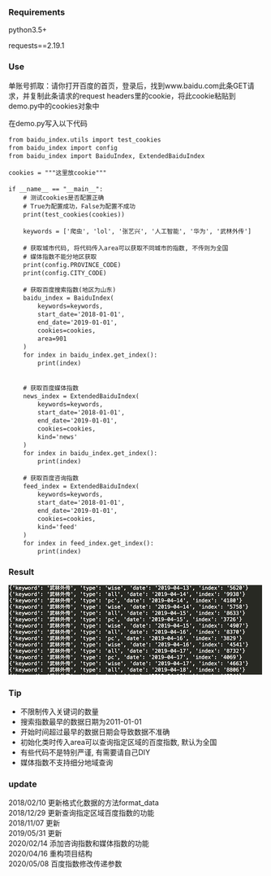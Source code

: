 ### Requirements
python3.5+
  
requests==2.19.1  

### Use
单账号抓取：请你打开百度的首页，登录后，找到www.baidu.com此条GET请求，并复制此条请求的request headers里的cookie，将此cookie粘贴到demo.py中的cookies对象中  
  
在demo.py写入以下代码

```
from baidu_index.utils import test_cookies
from baidu_index import config
from baidu_index import BaiduIndex, ExtendedBaiduIndex

cookies = """这里放cookie"""

if __name__ == "__main__":
    # 测试cookies是否配置正确
    # True为配置成功，False为配置不成功
    print(test_cookies(cookies))

    keywords = ['爬虫', 'lol', '张艺兴', '人工智能', '华为', '武林外传']

    # 获取城市代码, 将代码传入area可以获取不同城市的指数, 不传则为全国
    # 媒体指数不能分地区获取
    print(config.PROVINCE_CODE)
    print(config.CITY_CODE)

    # 获取百度搜索指数(地区为山东)
    baidu_index = BaiduIndex(
        keywords=keywords,
        start_date='2018-01-01',
        end_date='2019-01-01',
        cookies=cookies,
        area=901
    )
    for index in baidu_index.get_index():
        print(index)
    

    # 获取百度媒体指数
    news_index = ExtendedBaiduIndex(
        keywords=keywords,
        start_date='2018-01-01',
        end_date='2019-01-01',
        cookies=cookies,
        kind='news'
    )
    for index in baidu_index.get_index():
        print(index)

    # 获取百度咨询指数
    feed_index = ExtendedBaiduIndex(
        keywords=keywords,
        start_date='2018-01-01',
        end_date='2019-01-01',
        cookies=cookies,
        kind='feed'
    )
    for index in feed_index.get_index():
        print(index)
```
  
### Result
![](https://github.com/longxiaofei/markdown_img/blob/master/spider-baiduindex/aaa.png?raw=true)


### Tip
- 不限制传入关键词的数量
- 搜索指数最早的数据日期为2011-01-01
- 开始时间超过最早的数据日期会导致数据不准确  
- 初始化类时传入area可以查询指定区域的百度指数, 默认为全国
- 有些代码不是特别严谨, 有需要请自己DIY
- 媒体指数不支持细分地域查询


### update 
2018/02/10 更新格式化数据的方法format_data  
2018/12/29 更新查询指定区域百度指数的功能  
2018/11/07 更新  
2019/05/31 更新  
2020/02/14 添加咨询指数和媒体指数的功能  
2020/04/16 重构项目结构  
2020/05/08 百度指数修改传递参数

